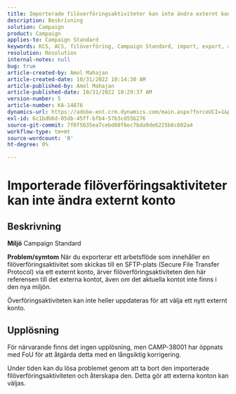 ```yaml
---
title: Importerade filöverföringsaktiviteter kan inte ändra externt konto
description: Beskrivning
solution: Campaign
product: Campaign
applies-to: Campaign Standard
keywords: KCS, ACS, filöverföring, Campaign Standard, import, export, arbetsflöde
resolution: Resolution
internal-notes: null
bug: true
article-created-by: Amol Mahajan
article-created-date: 10/31/2022 10:14:30 AM
article-published-by: Amol Mahajan
article-published-date: 10/31/2022 10:29:37 AM
version-number: 5
article-number: KA-14876
dynamics-url: https://adobe-ent.crm.dynamics.com/main.aspx?forceUCI=1&pagetype=entityrecord&etn=knowledgearticle&id=955df4cb-0459-ed11-9561-6045bd006079
exl-id: 6c1bdb6d-05db-45ff-bfb4-57b3cd55b276
source-git-commit: 7f0f5035ea7cebd60f6ec7bda9de6225b6c602a4
workflow-type: tm+mt
source-wordcount: '0'
ht-degree: 0%

---
```


# Importerade filöverföringsaktiviteter kan inte ändra externt konto

## Beskrivning

<b>Miljö</b>
Campaign Standard


<b>Problem/symtom</b>
När du exporterar ett arbetsflöde som innehåller en filöverföringsaktivitet som skickas till en SFTP-plats (Secure File Transfer Protocol) via ett externt konto, ärver filöverföringsaktiviteten den här referensen till det externa kontot, även om det aktuella kontot inte finns i den nya miljön.

Överföringsaktiviteten kan inte heller uppdateras för att välja ett nytt externt konto.


## Upplösning


För närvarande finns det ingen upplösning, men CAMP-38001 har öppnats med FoU för att åtgärda detta med en långsiktig korrigering.

Under tiden kan du lösa problemet genom att ta bort den importerade filöverföringsaktiviteten och återskapa den. Detta gör att externa konton kan väljas.
